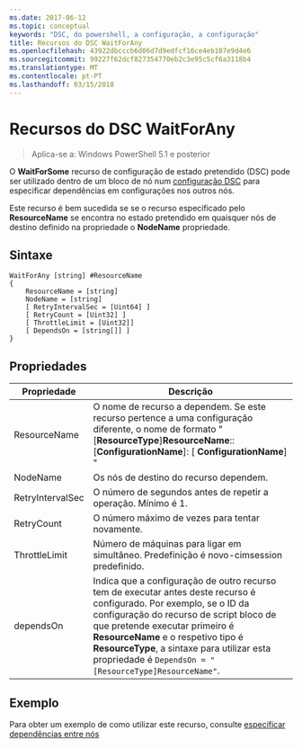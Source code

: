 ```yaml
---
ms.date: 2017-06-12
ms.topic: conceptual
keywords: "DSC, do powershell, a configuração, a configuração"
title: Recursos do DSC WaitForAny
ms.openlocfilehash: 43922dbcccb6d06d7d9edfcf16ce4eb107e9d4e6
ms.sourcegitcommit: 99227f62dcf827354770eb2c3e95c5cf6a3118b4
ms.translationtype: MT
ms.contentlocale: pt-PT
ms.lasthandoff: 03/15/2018
---
```

# <a name="dsc-waitforany-resource"></a>Recursos do DSC WaitForAny

> Aplica-se a: Windows PowerShell 5.1 e posterior

O **WaitForSome** recurso de configuração de estado pretendido (DSC) pode ser utilizado dentro de um bloco de nó num [configuração DSC](configurations.md) para especificar dependências em configurações nos outros nós.

Este recurso é bem sucedida se se o recurso especificado pelo **ResourceName** se encontra no estado pretendido em quaisquer nós de destino definido na propriedade o **NodeName** propriedade.


## <a name="syntax"></a>Sintaxe

```
WaitForAny [string] #ResourceName
{
    ResourceName = [string]
    NodeName = [string]
    [ RetryIntervalSec = [Uint64] ]
    [ RetryCount = [Uint32] ] 
    [ ThrottleLimit = [Uint32]]
    [ DependsOn = [string[]] ]
}
```

## <a name="properties"></a>Propriedades

|  Propriedade  |  Descrição   | 
|---|---| 
| ResourceName| O nome de recurso a dependem. Se este recurso pertence a uma configuração diferente, o nome de formato "[__ResourceType__]__ResourceName__:: [__ConfigurationName__]: [ __ConfigurationName__] "| 
| NodeName| Os nós de destino do recurso dependem.| 
| RetryIntervalSec| O número de segundos antes de repetir a operação. Mínimo é 1.| 
| RetryCount| O número máximo de vezes para tentar novamente.| 
| ThrottleLimit| Número de máquinas para ligar em simultâneo. Predefinição é novo-cimsession predefinido.| 
| dependsOn | Indica que a configuração de outro recurso tem de executar antes deste recurso é configurado. Por exemplo, se o ID da configuração do recurso de script bloco de que pretende executar primeiro é __ResourceName__ e o respetivo tipo é __ResourceType__, a sintaxe para utilizar esta propriedade é `DependsOn = "[ResourceType]ResourceName"`.|


## <a name="example"></a>Exemplo

Para obter um exemplo de como utilizar este recurso, consulte [especificar dependências entre nós](crossNodeDependencies.md)

